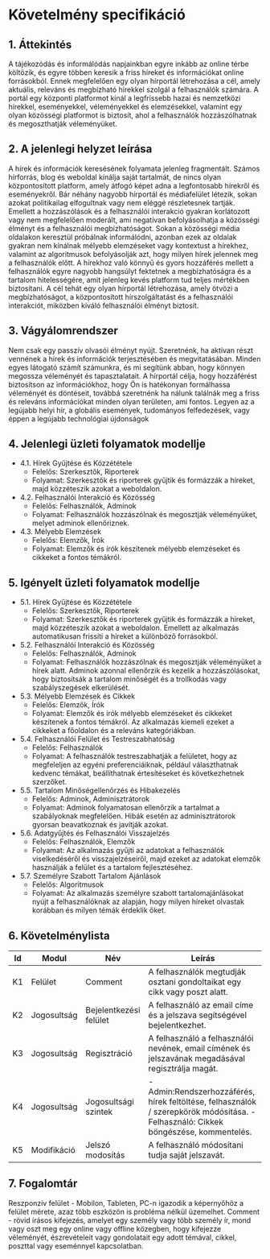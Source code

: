 # Követelmény specifikáció

## 1. Áttekintés
A tájékozódás és informálódás napjainkban egyre inkább az online térbe költözik, és egyre többen keresik a friss híreket és információkat online forrásokból. Ennek megfelelően egy olyan hírportál létrehozása a cél, amely aktuális, releváns és megbízható hírekkel szolgál a felhasználók számára. A portál egy központi platformot kínál a legfrissebb hazai és nemzetközi hírekkel, eseményekkel, véleményekkel és elemzésekkel, valamint egy olyan közösségi platformot is biztosít, ahol a felhasználók hozzászólhatnak és megoszthatják véleményüket.

## 2. A jelenlegi helyzet leírása

A hírek és információk keresésének folyamata jelenleg fragmentált. Számos hírforrás, blog és weboldal kínálja saját tartalmát, de nincs olyan központosított platform, amely átfogó képet adna a legfontosabb hírekről és eseményekről. Bár néhány nagyobb hírportál és médiafelület létezik, sokan azokat politikailag elfogultnak vagy nem eléggé részletesnek tartják. Emellett a hozzászólások és a felhasználói interakció gyakran korlátozott vagy nem megfelelően moderált, ami negatívan befolyásolhatja a közösségi élményt és a felhasználói megbízhatóságot.
Sokan a közösségi média oldalakon keresztül próbálnak informálódni, azonban ezek az oldalak gyakran nem kínálnak mélyebb elemzéseket vagy kontextust a hírekhez, valamint az algoritmusok befolyásolják azt, hogy milyen hírek jelennek meg a felhasználók előtt.
A hírekhoz való könnyű és gyors hozzáférés mellett a felhasználók egyre nagyobb hangsúlyt fektetnek a megbízhatóságra és a tartalom hitelességére, amit jelenleg kevés platform tud teljes mértékben biztosítani.
A cél tehát egy olyan hírportál létrehozása, amely ötvözi a megbízhatóságot, a központosított hírszolgáltatást és a felhasználói interakciót, miközben kiváló felhasználói élményt biztosít.

## 3. Vágyálomrendszer
 Nem csak egy passzív olvasói élményt nyújt. Szeretnénk, ha aktívan részt vennének a hírek és információk terjesztésében és megvitatásában. Minden egyes látogató számít számunkra, és mi segítünk abban, hogy könnyen megossza véleményét és tapasztalatait.
 A hírportál célja, hogy hozzáférést biztosítson az információkhoz, hogy Ön is hatékonyan formálhassa véleményét és döntéseit, továbbá  szeretnénk ha nálunk találnák meg a friss és releváns információkat minden olyan területen, ami fontos. Legyen az a legújabb helyi hír, a globális események, tudományos felfedezések, vagy éppen a legújabb technológiai újdonságok

## 4. Jelenlegi üzleti folyamatok modellje
 - 4.1. Hírek Gyűjtése és Közzététele
     - Felelős: Szerkesztők, Riporterek
     - Folyamat: Szerkesztők és riporterek gyűjtik és formázzák a híreket, majd közzéteszik azokat a weboldalon.
 - 4.2. Felhasználói Interakció és Közösség
     - Felelős: Felhasználók, Adminok
     - Folyamat: Felhasználók hozzászólnak és megosztják véleményüket, melyet adminok ellenőriznek.
 - 4.3. Mélyebb Elemzések
     - Felelős: Elemzők, Írók
     - Folyamat: Elemzők és írók készítenek mélyebb elemzéseket és cikkeket a fontos témákról.

## 5. Igényelt üzleti folyamatok modellje
 - 5.1. Hírek Gyűjtése és Közzététele
     - Felelős: Szerkesztők, Riporterek
     - Folyamat: Szerkesztők és riporterek gyűjtik és formázzák a híreket, majd közzéteszik azokat a weboldalon. Emellett az alkalmazás automatikusan frissíti a híreket a különböző forrásokból.
 - 5.2. Felhasználói Interakció és Közösség
     - Felelős: Felhasználók, Adminok
     - Folyamat: Felhasználók hozzászólnak és megosztják véleményüket a hírek alatt. Adminok azonnal ellenőrzik és kezelik a hozzászólásokat, hogy biztosítsák a tartalom minőségét és a trollkodás vagy szabályszegések elkerülését.
 - 5.3. Mélyebb Elemzések és Cikkek
     - Felelős: Elemzők, Írók
     - Folyamat: Elemzők és írók mélyebb elemzéseket és cikkeket készítenek a fontos témákról. Az alkalmazás kiemeli ezeket a cikkeket a főoldalon és a releváns kategóriákban.
 - 5.4. Felhasználói Felület és Testreszabhatóság
     - Felelős: Felhasználók
     - Folyamat: A felhasználók testreszabhatják a felületet, hogy az megfeleljen az egyéni preferenciáiknak, például választhatnak kedvenc témákat, beállíthatnak értesítéseket és következhetnek szerzőket.
 - 5.5. Tartalom Minőségellenőrzés és Hibakezelés
     - Felelős: Adminok, Adminisztrátorok
     - Folyamat: Adminok folyamatosan ellenőrzik a tartalmat a szabályoknak megfelelően. Hibák esetén az adminisztrátorok gyorsan beavatkoznak és javítják azokat.
 - 5.6. Adatgyűjtés és Felhasználói Visszajelzés
     - Felelős: Felhasználók, Elemzők
     - Folyamat: Az alkalmazás gyűjti az adatokat a felhasználók viselkedéséről és visszajelzéseiről, majd ezeket az adatokat elemzők használják a felület és a tartalom fejlesztéséhez.
 - 5.7. Személyre Szabott Tartalom Ajánlások
     - Felelős: Algoritmusok
     - Folyamat: Az alkalmazás személyre szabott tartalomajánlásokat nyújt a felhasználóknak az alapján, hogy milyen híreket olvastak korábban és milyen témák érdeklik őket.

## 6. Követelménylista
| Id | Modul | Név | Leírás |
| --- | --- | --- | --- |
| K1 | Felület | Comment | A felhasználók megtudják osztani gondoltaikat egy cikk vagy poszt alatt.|
| K2 | Jogosultság| Bejelentkezési felület|A felhasználó az email címe és a jelszava segítségével bejelentkezhet.|
| K3 | Jogosultság | Regisztráció |A felhasználó a felhasználói nevének, email címének és jelszavának megadásával regisztrálja magát.|
| K4 | Jogosultság| Jogosultsági szintek| -Admin:Rendszerhozzáférés, hírek feltöltése, felhasználók / szerepkörök módósítása. -Felhasználó: Cikkek böngészése, kommentelés.|
| K5 | Modifikáció | Jelszó modosítás | A felhasználó módosítani tudja saját jelszavát.|

## 7. Fogalomtár
Reszponzív felület - Mobilon, Tableten, PC-n igazodik a
képernyőhöz a felület mérete, azaz több eszközön is probléma nélkül
üzemelhet.
Comment - rövid írásos kifejezés, amelyet egy személy vagy több személy ír, mond vagy oszt meg egy online vagy offline közegben, hogy kifejezze véleményét, észrevételeit vagy gondolatait egy adott témával, cikkel, poszttal vagy eseménnyel kapcsolatban.
